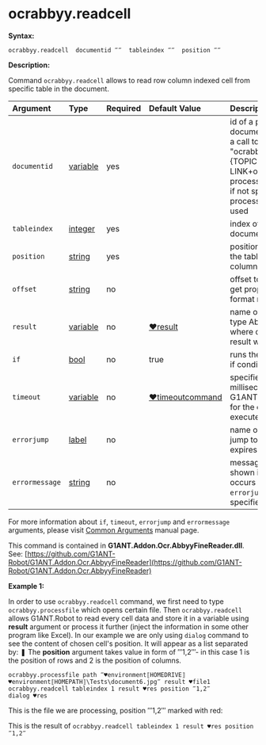 # ocrabbyy.readcell

**Syntax:**

```text
ocrabbyy.readcell  documentid ‴‴  tableindex ‴‴  position ‴‴
```

**Description:**

Command `ocrabbyy.readcell` allows to read row column indexed cell from specific table in the document.

| Argument | Type | Required | Default Value | Description |
| :--- | :--- | :--- | :--- | :--- |
| `documentid` | [variable](https://github.com/G1ANT-Robot/G1ANT.Manual/blob/master/G1ANT-Language/Special-Characters/variable.md) | yes |  | id of a processed document returned by a call to "ocrabbyy.processfile":{TOPIC-LINK+ocrabby-processfile} command; if not specified, last processed document is used |
| `tableindex` | [integer](https://github.com/G1ANT-Robot/G1ANT.Manual/blob/master/G1ANT-Language/Structures/integer.md) | yes |  | index of a table in document |
| `position` | [string](https://github.com/G1ANT-Robot/G1ANT.Manual/blob/master/G1ANT-Language/Structures/string.md) | yes |  | position of the cell in the table in format row, column |
| `offset` | [string](https://github.com/G1ANT-Robot/G1ANT.Manual/blob/master/G1ANT-Language/Structures/string.md) | no |  | offset to be added to get proper value in format row, column |
| `result` | [variable](https://github.com/G1ANT-Robot/G1ANT.Manual/blob/master/G1ANT-Language/Special-Characters/variable.md) | no | [♥result](https://github.com/G1ANT-Robot/G1ANT.Manual/blob/master/G1ANT-Language/Common-Arguments.md) | name of variable \(of type AbbyyDocument\) where command’s result will be stored |
| `if` | [bool](https://github.com/G1ANT-Robot/G1ANT.Manual/blob/master/G1ANT-Language/Structures/bool.md) | no | true | runs the command only if condition is true |
| `timeout` | [variable](https://github.com/G1ANT-Robot/G1ANT.Manual/blob/master/G1ANT-Language/Special-Characters/variable.md) | no | [♥timeoutcommand](https://github.com/G1ANT-Robot/G1ANT.Manual/blob/master/G1ANT-Language/Variables/Special-Variables.md) | specifies time in milliseconds for G1ANT.Robot to wait for the command to be executed |
| `errorjump` | [label](https://github.com/G1ANT-Robot/G1ANT.Manual/blob/master/G1ANT-Language/Structures/label.md) | no |  | name of the label to jump to if given `timeout` expires |
| `errormessage` | [string](https://github.com/G1ANT-Robot/G1ANT.Manual/blob/master/G1ANT-Language/Structures/string.md) | no |  | message that will be shown in case error occurs and no `errorjump` argument is specified |

For more information about `if`, `timeout`, `errorjump` and `errormessage` arguments, please visit [Common Arguments](https://github.com/G1ANT-Robot/G1ANT.Manual/blob/master/G1ANT-Language/Common-Arguments.md) manual page.

This command is contained in **G1ANT.Addon.Ocr.AbbyyFineReader.dll**. See: [https://github.com/G1ANT-Robot/G1ANT.Addon.Ocr.AbbyyFineReader](https://github.com/G1ANT-Robot/G1ANT.Addon.Ocr.AbbyyFineReader)

**Example 1:**

In order to use `ocrabbyy.readcell` command, we first need to type `ocrabbyy.processfile` which opens certain file. Then `ocrabbyy.readcell` allows G1ANT.Robot to read every cell data and store it in a variable using **result** argument or process it further \(inject the information in some other program like Excel\). In our example we are only using `dialog` command to see the content of chosen cell's position. It will appear as a list separated by: ❚ The **position** argument takes value in form of ‴1,2‴- in this case 1 is the position of rows and 2 is the position of columns.

```text
ocrabbyy.processfile path ‴♥environment⟦HOMEDRIVE⟧♥environment⟦HOMEPATH⟧\Tests\document6.jpg‴ result ♥file1
ocrabbyy.readcell tableindex 1 result ♥res position ‴1,2‴
dialog ♥res
```

This is the file we are processing, position ‴1,2‴ marked with red:

This is the result of `ocrabbyy.readcell tableindex 1 result ♥res position ‴1,2‴`

